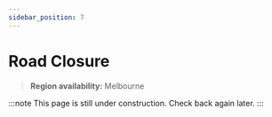 ```yaml
---
sidebar_position: 7
---
```


# Road Closure

> **Region availability:** Melbourne

:::note
This page is still under construction. Check back again later.
:::

